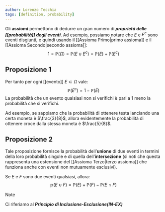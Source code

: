 ```yaml
---
author: Lorenzo Tecchia
tags: [definition, probability]
---
```

Gli **assiomi** permettono di dedurre un gran numero di ***proprietà delle [[probabilità]] degli eventi***. Ad esempio, possiamo notare che $E$ e $E^{c}$ sono eventi disgiunti, e quindi usando il [[Assioma Primo|primo assioma]] e il [[Assioma Secondo|secondo assioma]]:$$1=\mathbb{P}(\Omega) = \mathbb{P}(E \cup E^{c})= \mathbb{P}(E) + \mathbb{P}(E^{c})$$

## Proposizione 1
Per tanto per ogni [[evento]] $E \subset \Omega$ vale:$$\mathbb{P}(E^{c}) = 1 - \mathbb{P}(E)$$
La probabilità che un evento qualsiasi non si verifichi è pari a $1$ meno la probabilità che si verifichi.

Ad esempio, se sappiamo che la probabilità di ottenere testa lanciando una certa moneta è $\frac{3}{8}$, allora evidentemente la probabilità di ottenere croce dalla stessa moneta è $\frac{5}{8}$.
## Proposizione 2
Tale proposizione fornisce la probabilità dell’**unione** di due eventi in termini della loro probabilità singole e di quella dell’**intersezione** (si noti che questa rappresenta una estensione del [[Assioma Terzo|terzo assioma]] che funziona anche con eventi non mutuamente esclusivi).

Se $E$ e $F$ sono due eventi qualsiasi, allora:$$\mathbb{p}(E \cup F) = \mathbb{P}(E)+\mathbb{P}(F) - \mathbb{P}(E \cap F)$$

>[!note] 
> Ci riferiamo al ***Principio di Inclusione-Esclusione(IN-EX)***


